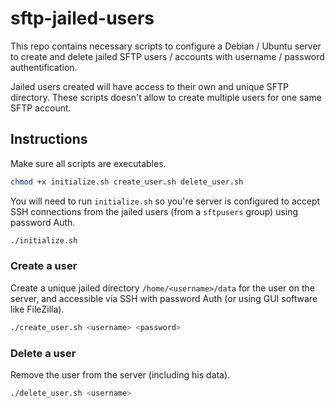 # sftp-jailed-users  

This repo contains necessary scripts to configure a Debian / Ubuntu 
server to create and delete jailed SFTP users / accounts with username / password authentification.  

Jailed users created will have access to their own and unique SFTP directory. These scripts doesn't allow 
to create multiple users for one same SFTP account.  

## Instructions  

Make sure all scripts are executables.  
```sh
chmod +x initialize.sh create_user.sh delete_user.sh
```

You will need to run `initialize.sh` so you're server is configured to accept 
SSH connections from the jailed users (from a `sftpusers` group) using password Auth.  

```sh
./initialize.sh
```

### Create a user  

Create a unique jailed directory `/home/<username>/data` for the user on the server, and 
accessible via SSH with password Auth (or using GUI software like FileZilla).  
```sh 
./create_user.sh <username> <password>
```

### Delete a user  

Remove the user from the server (including his data).  
```sh
./delete_user.sh <username>
```
